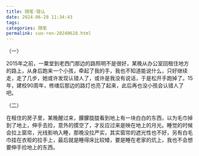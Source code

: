 ```yaml
---
title: 随笔·错认
date: 2024-06-28 11:34:43
tags: 
categories: 随笔
permalink: cuo-ren-20240628.html
---
```

（一）

2015年之前，一粟堂到老西门那边的路照明不是很好，某晚从办公室回租住地方的路上，从身后跑来一个小孩，牵起了我的手，我也不知道能说什么，只好继续走，走了几步，她或许发现认错人了，或许是我没有说话，于是松开手跑掉了。15年，建校90周年，修缮后那边的路灯也亮了起来，此后再也没小孩会认错人了吧。

（二）

在租住的房子里，某晚醒过来，朦朦胧胧看到地上有一块白白的东西，以为毛巾掉到了地上，伸手去捡，意外的摸空了，才反应过来是映在地上的月光。睡觉的时候会拉上窗帘，光线影响入睡，那晚没拉严实，其实窗帘的遮光性也不好，另有白毛巾挂在衣柜的拉手上，最后就是睡得床比较矮，要是睡在老家的炕上，我也不会想要伸手捡地上的东西。